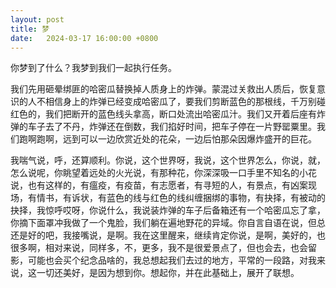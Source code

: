 ```yaml
---
layout: post
title: 梦
date:   2024-03-17 16:00:00 +0800
---
```



你梦到了什么？我梦到我们一起执行任务。


我们先用砸晕绑匪的哈密瓜替换掉人质身上的炸弹。蒙混过关救出人质后，恢复意识的人不相信身上的炸弹已经变成哈密瓜了，要我们剪断蓝色的那根线，千万别碰红色的，我们把断开的蓝色线头拿高，断口处流出哈密瓜汁。我们又开着后座有炸弹的车子去了不丹，炸弹还在倒数，我们掐好时间，把车子停在一片野罂粟里。我们跑啊跑啊，远到可以一边欣赏近处的花朵，一边后怕那朵因爆炸盛开的巨花。


我喘气说，呼，还算顺利。你说，这个世界呀，我说，这个世界怎么，你说，就，怎么说呢，你眺望着远处的火光说，有那种花，你深深吸一口手里不知名的小花说，也有这样的，有瘟疫，有疫苗，有志愿者，有寻短的人，有景点，有凶案现场，有情书，有诉状，有蓝色的线与红色的线纠缠捆绑的事物，有抉择，有被动的抉择，我惊呼哎呀，你说什么，我说装炸弹的车子后备箱还有一个哈密瓜忘了拿，你摘下面罩冲我做了一个鬼脸，我们躺在遍地野花的异域。你自言自语在说，但总还是好的吧，我接嘴说，是啊。我在这里醒来，继续肯定你说，是啊，美好的，也很多啊，相对来说，同样多，不，更多，我不是很爱景点了，但也会去，也会留影，可能也会买个纪念品啥的，我总想起我们去过的地方，平常的一段路，对我来说，这一切还美好，是因为想到你。想起你，并在此基础上，展开了联想。 
